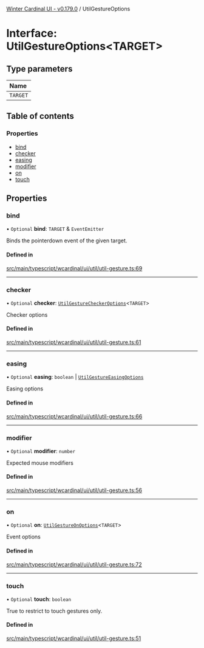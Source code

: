 [Winter Cardinal UI - v0.179.0](../index.md) / UtilGestureOptions

# Interface: UtilGestureOptions<TARGET\>

## Type parameters

| Name |
| :------ |
| `TARGET` |

## Table of contents

### Properties

- [bind](UtilGestureOptions.md#bind)
- [checker](UtilGestureOptions.md#checker)
- [easing](UtilGestureOptions.md#easing)
- [modifier](UtilGestureOptions.md#modifier)
- [on](UtilGestureOptions.md#on)
- [touch](UtilGestureOptions.md#touch)

## Properties

### bind

• `Optional` **bind**: `TARGET` & `EventEmitter`

Binds the pointerdown event of the given target.

#### Defined in

[src/main/typescript/wcardinal/ui/util/util-gesture.ts:69](https://github.com/winter-cardinal/winter-cardinal-ui/blob/v0.179.0/src/main/typescript/wcardinal/ui/util/util-gesture.ts#L69)

___

### checker

• `Optional` **checker**: [`UtilGestureCheckerOptions`](UtilGestureCheckerOptions.md)<`TARGET`\>

Checker options

#### Defined in

[src/main/typescript/wcardinal/ui/util/util-gesture.ts:61](https://github.com/winter-cardinal/winter-cardinal-ui/blob/v0.179.0/src/main/typescript/wcardinal/ui/util/util-gesture.ts#L61)

___

### easing

• `Optional` **easing**: `boolean` \| [`UtilGestureEasingOptions`](UtilGestureEasingOptions.md)

Easing options

#### Defined in

[src/main/typescript/wcardinal/ui/util/util-gesture.ts:66](https://github.com/winter-cardinal/winter-cardinal-ui/blob/v0.179.0/src/main/typescript/wcardinal/ui/util/util-gesture.ts#L66)

___

### modifier

• `Optional` **modifier**: `number`

Expected mouse modifiers

#### Defined in

[src/main/typescript/wcardinal/ui/util/util-gesture.ts:56](https://github.com/winter-cardinal/winter-cardinal-ui/blob/v0.179.0/src/main/typescript/wcardinal/ui/util/util-gesture.ts#L56)

___

### on

• `Optional` **on**: [`UtilGestureOnOptions`](UtilGestureOnOptions.md)<`TARGET`\>

Event options

#### Defined in

[src/main/typescript/wcardinal/ui/util/util-gesture.ts:72](https://github.com/winter-cardinal/winter-cardinal-ui/blob/v0.179.0/src/main/typescript/wcardinal/ui/util/util-gesture.ts#L72)

___

### touch

• `Optional` **touch**: `boolean`

True to restrict to touch gestures only.

#### Defined in

[src/main/typescript/wcardinal/ui/util/util-gesture.ts:51](https://github.com/winter-cardinal/winter-cardinal-ui/blob/v0.179.0/src/main/typescript/wcardinal/ui/util/util-gesture.ts#L51)
